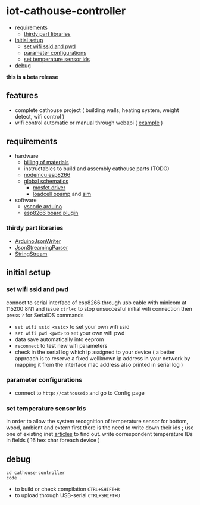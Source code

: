 # iot-cathouse-controller

- [requirements](#requirements)
  * [thirdy part libraries](#thirdy-part-libraries)
- [initial setup](#initial-setup)
  * [set wifi ssid and pwd](#set-wifi-ssid-and-pwd)
  * [parameter configurations](#parameter-configurations)
  * [set temperature sensor ids](#set-temperature-sensor-ids)
- [debug](#debug)

**this is a beta release**

## features

- complete cathouse project ( building walls, heating system, weight detect, wifi control )
- wifi control automatic or manual through webapi ( [example](cathouse-analysis) )

## requirements

- hardware
  - [billing of materials](doc/bom.xlsx)
  - instructables to build and assembly cathouse parts (TODO)
  - [nodemcu esp8266](https://www.google.com/search?q=nodemcu+esp8266)
  - [global schematics](https://easyeda.com/editor#id=|c888d1d962eb41688482b3634ec3ae96)
    - [mosfet driver](https://easyeda.com/editor#id=|8c9be83bc0324be699e9c5582d8d355a|41530c0b5fc0479b98395b739bd6d0e3)
    - [loadcell opamp](https://easyeda.com/editor#id=|20ec83ae7a4a4b50ac9ebe939533f176|184084caaad548a8a8d9fdd1c97d6a88|f6c7edf3d70e4a249dd6ca145c1bad17) and [sim](http://everycircuit.com/circuit/4874105232031744)
- software
  - [vscode arduino](https://github.com/devel0/knowledge/blob/master/electronics/vscode-arduino.md)
  - [esp8266 board plugin](https://github.com/esp8266/Arduino#installing-with-boards-manager)

### thirdy part libraries

- [ArduinoJsonWriter](https://github.com/maxpowel/ArduinoJsonWriter)
- [JsonStreamingParser](https://github.com/squix78/json-streaming-parser)
- [StringStream](https://gist.github.com/arcao/3252bb6e5e52493f03726ec32e61395c)

## initial setup

### set wifi ssid and pwd

connect to serial interface of esp8266 through usb cable with minicom at 115200 8N1 and issue `ctrl+c` to stop unsuccesful initial wifi connection then press `?` for SerialOS commands
- `set wifi ssid <ssid>` to set your own wifi ssid
- `set wifi pwd <pwd>` to set your own wifi pwd
- data save automatically into eeprom
- `reconnect` to test new wifi parameters
- check in the serial log which ip assigned to your device ( a better approach is to reserve a fixed wellknown ip address in your network by mapping it from the interface mac address also printed in serial log )

### parameter configurations

- connect to `http://cathouseip` and go to Config page

### set temperature sensor ids

in order to allow the system recognition of temperature sensor for bottom, wood, ambient and extern first there is the need to write down their ids ; use one of existing inet [articles](https://www.google.com/search?q=arduino+ds18b20+id) to find out.
write correspondent temperature IDs in fields ( 16 hex char foreach device )

## debug

```
cd cathouse-controller
code .
```

- to build or check compilation `CTRL+SHIFT+R`
- to upload through USB-serial `CTRL+SHIFT+U`
